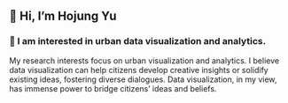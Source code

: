 ## 👋 Hi, I’m Hojung Yu

### 👀 I am interested in urban data visualization and analytics.
 
My research interests focus on urban visualization and analytics. I believe data visualization can help citizens develop creative insights or solidify existing ideas, fostering diverse dialogues. Data visualization, in my view, has immense power to bridge citizens’ ideas and beliefs.

<!---
hjyu483/hjyu483 is a ✨ special ✨ repository because its `README.md` (this file) appears on your GitHub profile.
You can click the Preview link to take a look at your changes.
--->
